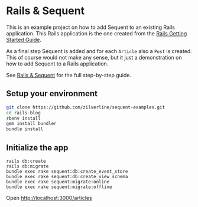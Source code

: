 # Rails & Sequent

This is an example project on how to add Sequent to an existing Rails application.
This Rails application is the one created from the [Rails Getting Started Guide](https://guides.rubyonrails.org/getting_started.html).

As a final step Sequent is added and for each `Article` also a `Post` is created. This of course would not make any sense, but it just a demonstration on how to add Sequent to a Rails application.

See [Rails & Sequent](https://www.sequent.io/docs/rails-sequent.html) for the full step-by-step guide.

## Setup your environment

```bash
git clone https://github.com/zilverline/sequent-examples.git
cd rails-blog
rbenv install
gem install bundler
bundle install
```

## Initialize the app

```
rails db:create
rails db:migrate
bundle exec rake sequent:db:create_event_store
bundle exec rake sequent:db:create_view_schema
bundle exec rake sequent:migrate:online
bundle exec rake sequent:migrate:offline
```

Open [http://localhost:3000/articles](http://localhost:3000/articles)
